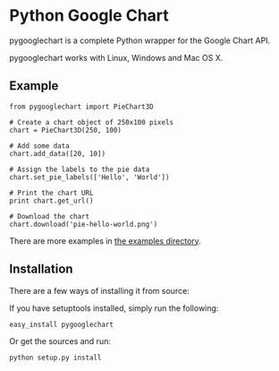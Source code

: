 Python Google Chart
===================

pygooglechart is a complete Python wrapper for the Google Chart API.

pygooglechart works with Linux, Windows and Mac OS X.

Example
-------

    from pygooglechart import PieChart3D

    # Create a chart object of 250x100 pixels
    chart = PieChart3D(250, 100)

    # Add some data
    chart.add_data([20, 10])

    # Assign the labels to the pie data
    chart.set_pie_labels(['Hello', 'World'])

    # Print the chart URL
    print chart.get_url()

    # Download the chart
    chart.download('pie-hello-world.png')

There are more examples in [the examples directory](https://github.com/gak/pygooglechart/tree/master/examples).

Installation
------------
There are a few ways of installing it from source:

If you have setuptools installed, simply run the following:

    easy_install pygooglechart

Or get the sources and run:

    python setup.py install


